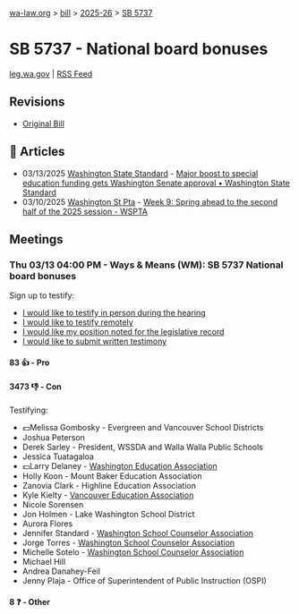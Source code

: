 [wa-law.org](/) > [bill](/bill/) > [2025-26](/bill/2025-26/) > [SB 5737](/bill/2025-26/sb/5737/)

# SB 5737 - National board bonuses
[leg.wa.gov](https://app.leg.wa.gov/billsummary?BillNumber=5737&Year=2025&Initiative=false) | [RSS Feed](./rss.xml)

## Revisions
* [Original Bill](1/)

## 📰 Articles
* 03/13/2025 [Washington State Standard](/org/washington_state_standard/) - [Major boost to special education funding gets Washington Senate approval • Washington State Standard](https://washingtonstatestandard.com/2025/03/12/major-boost-to-special-education-funding-gets-washington-senate-approval/#:~:text=Senate%20Bill%205737)
* 03/10/2025 [Washington St Pta](/org/washington_st_pta/) - [Week 9: Spring ahead to the second half of the 2025 session - WSPTA](https://www.wastatepta.org/week-9-spring-ahead-to-the-second-half-of-the-2025-session/#:~:text=SB%205737)

## Meetings
### Thu 03/13 04:00 PM - Ways & Means (WM): SB 5737 National board bonuses
Sign up to testify:
* [I would like to testify in person during the hearing](https://app.leg.wa.gov/csi/Testifier/Add?chamber=House&mId=32998&aId=165464&caId=26345&tId=1)
* [I would like to testify remotely](https://app.leg.wa.gov/csi/Testifier/Add?chamber=House&mId=32998&aId=165464&caId=26345&tId=2)
* [I would like my position noted for the legislative record](https://app.leg.wa.gov/csi/Testifier/Add?chamber=House&mId=32998&aId=165464&caId=26345&tId=3)
* [I would like to submit written testimony](https://app.leg.wa.gov/csi/Testifier/Add?chamber=House&mId=32998&aId=165464&caId=26345&tId=4)

#### 83 👍 - Pro

#### 3473 👎 - Con
Testifying:
* 💵Melissa Gombosky - Evergreen and Vancouver School Districts
* Joshua Peterson
* Derek Sarley - President, WSSDA and Walla Walla Public Schools
* Jessica Tuatagaloa
* 💵Larry Delaney - [Washington Education Association](/org/washington_education_association/)
* Holly Koon - Mount Baker Education Association
* Zanovia Clark - Highline Education Association
* Kyle Kielty - [Vancouver Education Association](/org/vancouver_education_association/)
* Nicole Sorensen
* Jon Holmen - Lake Washington School District
* Aurora Flores
* Jennifer Standard - [Washington School Counselor Association](/org/washington_school_counselor_association/)
* Jorge Torres - [Washington School Counselor Association](/org/washington_school_counselor_association/)
* Michelle Sotelo - [Washington School Counselor Association](/org/washington_school_counselor_association/)
* Michael Hill
* Andrea Danahey-Feil
* Jenny Plaja - Office of Superintendent of Public Instruction (OSPI)

#### 8 ❓ - Other
